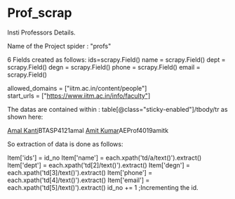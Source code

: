 # Prof_scrap
Insti Professors Details.

Name of the Project spider : "profs"

6 Fields created as follows:
    ids=scrapy.Field()
    name = scrapy.Field()
    dept = scrapy.Field()
    degn = scrapy.Field()
    phone = scrapy.Field()
    email = scrapy.Field()

allowed_domains = ["iitm.ac.in/content/people"]  
start_urls = ["https://www.iitm.ac.in/info/faculty"]

The datas are contained within : table[@class="sticky-enabled"]/tbody/tr
as shown here:
<tr class="odd"><td class="active"><a href="/info/fac/amal">Amal Kanti</a></td><td>BT</td><td>ASP</td><td>4121</td><td>amal</td> </tr>
 <tr class="even"><td class="active"><a href="/info/fac/amitk">Amit Kumar</a></td><td>AE</td><td>Prof</td><td>4019</td><td>amitk</td> </tr>

So extraction of data is done as follows:

Item['ids'] = id_no
Item['name'] = each.xpath('td/a/text()').extract()
Item['dept'] = each.xpath('td[2]/text()').extract()
Item['degn'] = each.xpath('td[3]/text()').extract()
Item['phone'] = each.xpath('td[4]/text()').extract()
Item['email'] = each.xpath('td[5]/text()').extract()
id_no += 1 ;Incrementing the id.
